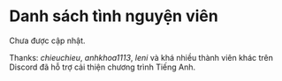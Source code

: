 # Danh sách tình nguyện viên

Chưa được cập nhật.

Thanks: _chieuchieu_, _anhkhoa1113_, _leni_ và khá nhiều thành viên khác trên Discord đã hỗ trợ cải thiện chương trình Tiếng Anh.